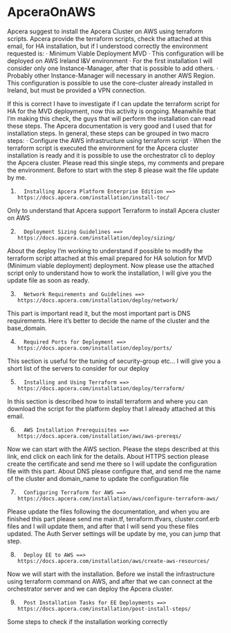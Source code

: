 # ApceraOnAWS
Apcera suggest to install the Apcera Cluster on AWS using terraform scripts. Apcera provide the terraform scripts, check the attached at this email, for HA installation, but if I understood correctly the environment requested is:
·         Minimum Viable Deployment MVD
·         This configuration will be deployed on AWS Ireland I&V environment
·         For the first installation I will consider only one Instance-Manager, after that is possible to add others.
·         Probably other Instance-Manager will necessary in another AWS Region. This configuration is possible to use the core-cluster already installed in Ireland, but must be provided a VPN connection.

 
If this is correct I have to investigate if I can update the terraform script for HA for the MVD deployment, now this activity is ongoing.
Meanwhile that I’m making this check, the guys that will perform the installation can read these steps.
The Apcera documentation is very good and I used that for installation steps. In general, these steps can be grouped in two macro steps:
·         Configure the AWS infrastructure using terraform script
·         When the terraform script is executed the environment for the Apcera cluster installation is ready and it is possible to use the orchestrator cli to deploy the Apcera cluster.
Please read this single steps, my comments and prepare the environment. Before to start with the step 8 please wait the file update by me.
 
1.       Installing Apcera Platform Enterprise Edition ==> https://docs.apcera.com/installation/install-toc/
Only to understand that Apcera support Terraform to install Apcera cluster on AWS
 
2.       Deployment Sizing Guidelines ==> https://docs.apcera.com/installation/deploy/sizing/
About the deploy I’m working to understand if possible to modify the terraform script attached at this email prepared for HA solution for MVD (Minimum viable deployment) deployment.  Now please use the attached script only to understand how to work the installation, I will give you the update file as soon as ready.
 
3.       Network Requirements and Guidelines ==> https://docs.apcera.com/installation/deploy/network/
This part is important read it, but the most important part is DNS requirements. Here it’s better to decide the name of the cluster and the base_domain.
 
4.       Required Ports for Deployment ==> https://docs.apcera.com/installation/deploy/ports/
This section is useful for the tuning of security-group etc… I will give you a short list of the servers to consider for our deploy
 
5.       Installing and Using Terraform ==> https://docs.apcera.com/installation/deploy/terraform/
In this section is described how to install terraform and where you can download the script for the platform deploy that I already attached at this email.
 
6.       AWS Installation Prerequisites ==> https://docs.apcera.com/installation/aws/aws-prereqs/
Now we can start with the AWS section. Please the steps described at this link, end click on each link for the details. About HTTPS section please create the certificate and send me there so I will update the configuration file with this part. About DNS please configure that, and send me the name of the cluster and domain_name to update the configuration file
 
7.       Configuring Terraform for AWS ==> https://docs.apcera.com/installation/aws/configure-terraform-aws/
Please update the files following the documentation, and when you are finished this part please send me  main.tf, terraform.tfvars, cluster.conf.erb files and I will update them, and after that I will send you these files updated. The Auth Server settings will be update by me, you can jump that step.
 
8.       Deploy EE to AWS ==> https://docs.apcera.com/installation/aws/create-aws-resources/
Now we will start with the installation. Before we install the infrastructure using terraform command on AWS, and after that we can connect at the orchestrator server and we can deploy the Apcera cluster.
 
9.       Post Installation Tasks for EE Deployments ==> https://docs.apcera.com/installation/post-install-steps/
Some steps to check if the installation working correctly
 

